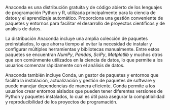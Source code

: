 Anaconda es una distribución gratuita y de código abierto de los lenguajes de programación Python y R, utilizada principalmente para la ciencia de datos y el aprendizaje automático. Proporciona una gestión conveniente de paquetes y entornos para facilitar el desarrollo de proyectos científicos y de análisis de datos.

La distribución Anaconda incluye una amplia colección de paquetes preinstalados, lo que ahorra tiempo al evitar la necesidad de instalar y configurar múltiples herramientas y bibliotecas manualmente. Entre estos paquetes se encuentran *NumPy*, *Pandas*, *SciPy*, *Matplotlib* y muchos otros que son comúnmente utilizados en la ciencia de datos, lo que permite a los usuarios comenzar rápidamente con el análisis de datos.

Anaconda también incluye Conda, un gestor de paquetes y entornos que facilita la instalación, actualización y gestión de paquetes de software y puede manejar dependencias de manera eficiente. Conda permite a los usuarios crear entornos aislados que pueden tener diferentes versiones de Python y paquetes instalados, lo cual es útil para asegurar la compatibilidad y reproducibilidad de los proyectos de programación.
